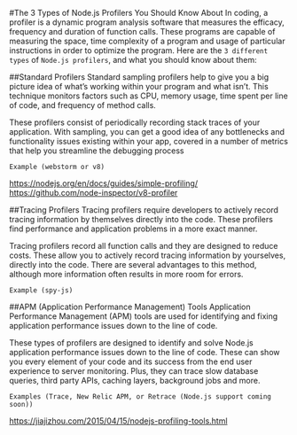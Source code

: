 #The 3 Types of Node.js Profilers You Should Know About
In coding, a profiler is a dynamic program analysis software that measures the efficacy, frequency and duration of function calls. These programs are capable of measuring the space, time complexity of a program and usage of particular instructions in order to optimize the program. Here are the `3 different types` of `Node.js profilers`, and what you should know about them:

##Standard Profilers
Standard sampling profilers help to give you a big picture idea of what’s working within your program and what isn’t. This technique monitors factors such as CPU, memory usage, time spent per line of code, and frequency of method calls.

These profilers consist of periodically recording stack traces of your application. With sampling, you can get a good idea of any bottlenecks and functionality issues existing within your app, covered in a number of metrics that help you streamline the debugging process
	
	Example (webstorm or v8)
https://nodejs.org/en/docs/guides/simple-profiling/
https://github.com/node-inspector/v8-profiler

##Tracing Profilers
Tracing profilers require developers to actively record tracing information by themselves directly into the code. These profilers find performance and application problems in a more exact manner.

Tracing profilers record all function calls and they are designed to reduce costs. These allow you to actively record tracing information by yourselves, directly into the code. There are several advantages to this method, although more information often results in more room for errors.
	
	Example (spy-js)

##APM (Application Performance Management) Tools
Application Performance Management (APM) tools are used for identifying and fixing application performance issues down to the line of code.
	
These types of profilers are designed to identify and solve Node.js application performance issues down to the line of code. These can show you every element of your code and its success from the end user experience to server monitoring. Plus, they can trace slow database queries, third party APIs, caching layers, background jobs and more.

	Examples (Trace, New Relic APM, or Retrace (Node.js support coming soon))

https://jiajizhou.com/2015/04/15/nodejs-profiling-tools.html
